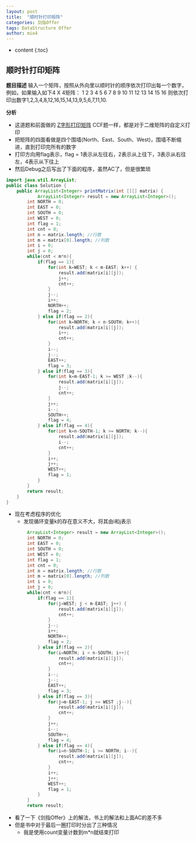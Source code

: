 ```yaml
---
layout: post
title:  "顺时针打印矩阵"
categories: 剑指Offer  
tags: DataStructure Offer 
author: mio4
---
```


* content
{:toc}








## 顺时针打印矩阵

**题目描述**
输入一个矩阵，按照从外向里以顺时针的顺序依次打印出每一个数字，例如，如果输入如下4 X 4矩阵： 1 2 3 4 5 6 7 8 9 10 11 12 13 14 15 16 则依次打印出数字1,2,3,4,8,12,16,15,14,13,9,5,6,7,11,10.

**分析**

  - 这道题和前面做的 [Z字形打印矩阵](https://blog.csdn.net/H_Targaryen/article/details/81587956) CCF题一样，都是对于二维矩阵的自定义打印
  - 把矩阵的四面看做是四个围墙(North、East、South、West)，围墙不断缩进，直到打印完所有的数字
  - 打印方向用flag表示，flag = 1表示从左往右，2表示从上往下，3表示从右往左，4表示从下往上
  - 然后Debug之后写出了下面的程序，虽然AC了，但是很繁琐


```java 
import java.util.ArrayList;
public class Solution {
    public ArrayList<Integer> printMatrix(int [][] matrix) {
       		ArrayList<Integer> result = new ArrayList<Integer>();
		int NORTH = 0;
		int EAST = 0;
		int SOUTH = 0;
		int WEST = 0;
		int flag = 1;
		int cnt = 0;
		int n = matrix.length; //行数
		int m = matrix[0].length; //列数
		int i = 0;
		int j = 0;
		while(cnt < m*n){
			if(flag == 1){
				for(int k=WEST; k < m-EAST; k++) {
					result.add(matrix[i][j]);
					j++;
					cnt++;
				}
				j--;
				i++;
				NORTH++;
				flag = 2;
			} else if(flag == 2){
				for(int k=NORTH; k < n-SOUTH; k++){
					result.add(matrix[i][j]);
					i++;
					cnt++;
				}
				i--;
				j--;
				EAST++;
				flag = 3;
			} else if(flag == 3){
				for(int k=m-EAST-1; k >= WEST ;k--){
					result.add(matrix[i][j]);
					j--;
					cnt++;
				}
				j++;
				i--;
				SOUTH++;
				flag = 4;
			} else if(flag == 4){
				for(int k=n-SOUTH-1; k >= NORTH; k--){
					result.add(matrix[i][j]);
					i--;
					cnt++;
				}
				i++;
				j++;
				WEST++;
				flag = 1;
			}
		}
		return result;
    }
}
```

 - 现在考虑程序的优化
   - 发现循环变量k的存在意义不大，将其由i和j表示 

```java 
		ArrayList<Integer> result = new ArrayList<Integer>();
		int NORTH = 0;
		int EAST = 0;
		int SOUTH = 0;
		int WEST = 0;
		int flag = 1;
		int cnt = 0;
		int n = matrix.length; //行数
		int m = matrix[0].length; //列数
		int i = 0;
		int j = 0;
		while(cnt < m*n){
			if(flag == 1){
				for(j=WEST; j < m-EAST; j++) {
					result.add(matrix[i][j]);
					cnt++;
				}
				j--;
				i++;
				NORTH++;
				flag = 2;
			} else if(flag == 2){
				for(i=NORTH; i < n-SOUTH; i++){
					result.add(matrix[i][j]);
					cnt++;
				}
				i--;
				j--;
				EAST++;
				flag = 3;
			} else if(flag == 3){
				for(j=m-EAST-1; j >= WEST ;j--){
					result.add(matrix[i][j]);
					cnt++;
				}
				j++;
				i--;
				SOUTH++;
				flag = 4;
			} else if(flag == 4){
				for(i=n-SOUTH-1; i >= NORTH; i--){
					result.add(matrix[i][j]);
					cnt++;
				}
				i++;
				j++;
				WEST++;
				flag = 1;
			}
		}
		return result;
```

 - 看了一下《剑指Offer》上的解法，书上的解法和上面AC的差不多
 - 但是书中对于最后一圈打印时分出了三种情况
   - 我是使用count变量计数到m*n就结束打印
   